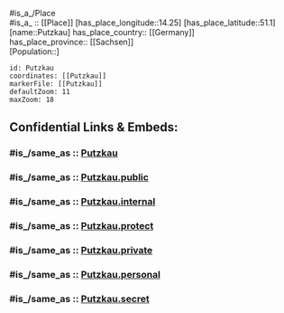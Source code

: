 ﻿---
confidential: public
isDeleted: false
location:
- 51.1
- 14.25
mapmarker: city
mapzoom:
- 7
- 12
SpocWebEntityId: 33557
tags:
- geo/City
type: City
---

#is_a_/Place  
#is_a_ :: [[Place]] 
[has_place_longitude::14.25] 
[has_place_latitude::51.1] 
[name::Putzkau] 
has_place_country:: [[Germany]]  
has_place_province:: [[Sachsen]]  
[Population::] 



```leaflet
id: Putzkau
coordinates: [[Putzkau]] 
markerFile: [[Putzkau]] 
defaultZoom: 11 
maxZoom: 18
```


## Confidential Links & Embeds: 

### #is_/same_as :: [Putzkau](/_Standards/Earth/Continent/Europe/Europe~Central/Germany/Germany~East/Sachsen/counties~Sachsen/Bautzen/cities~Bautzen/Schmölln-Putzkau/City/Putzkau.md) 

### #is_/same_as :: [Putzkau.public](/_public/Earth/Continent/Europe/Europe~Central/Germany/Germany~East/Sachsen/counties~Sachsen/Bautzen/cities~Bautzen/Schmölln-Putzkau/City/Putzkau.public.md) 

### #is_/same_as :: [Putzkau.internal](/_internal/Earth/Continent/Europe/Europe~Central/Germany/Germany~East/Sachsen/counties~Sachsen/Bautzen/cities~Bautzen/Schmölln-Putzkau/City/Putzkau.internal.md) 

### #is_/same_as :: [Putzkau.protect](/_protect/Earth/Continent/Europe/Europe~Central/Germany/Germany~East/Sachsen/counties~Sachsen/Bautzen/cities~Bautzen/Schmölln-Putzkau/City/Putzkau.protect.md) 

### #is_/same_as :: [Putzkau.private](/_private/Earth/Continent/Europe/Europe~Central/Germany/Germany~East/Sachsen/counties~Sachsen/Bautzen/cities~Bautzen/Schmölln-Putzkau/City/Putzkau.private.md) 

### #is_/same_as :: [Putzkau.personal](/_personal/Earth/Continent/Europe/Europe~Central/Germany/Germany~East/Sachsen/counties~Sachsen/Bautzen/cities~Bautzen/Schmölln-Putzkau/City/Putzkau.personal.md) 

### #is_/same_as :: [Putzkau.secret](/_secret/Earth/Continent/Europe/Europe~Central/Germany/Germany~East/Sachsen/counties~Sachsen/Bautzen/cities~Bautzen/Schmölln-Putzkau/City/Putzkau.secret.md)

